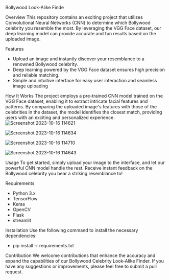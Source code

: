 Bollywood Look-Alike Finde

Overview
This repository contains an exciting project that utilizes Convolutional Neural Networks (CNN) to determine which Bollywood celebrity you resemble the most. By leveraging the VGG Face dataset, our deep learning model can provide accurate and fun results based on the uploaded image.

Features
* Upload an image and instantly discover your resemblance to a renowned Bollywood celebrity.
* Deep learning powered by the VGG Face dataset ensures high precision and reliable matching.
* Simple and intuitive interface for easy user interaction and seamless image uploading

How It Works
The project employs a pre-trained CNN model trained on the VGG Face dataset, enabling it to extract intricate facial features and patterns. By comparing the uploaded image's features with those of the celebrities in the dataset, the model identifies the closest match, providing users with an exciting and personalized experience.
![Screenshot 2023-10-16 114621](https://github.com/santoshraiii/bollywood-look-alike-finder/assets/128511075/22e50723-f2b8-4fbb-a65f-c74f6ef22429)

![Screenshot 2023-10-16 114634](https://github.com/santoshraiii/bollywood-look-alike-finder/assets/128511075/3cbda797-6133-4f23-bb51-04c97009dfa3)

![Screenshot 2023-10-16 114710](https://github.com/santoshraiii/bollywood-look-alike-finder/assets/128511075/0d3f8ebf-6f0c-4db7-bf41-314f1baefddd)

![Screenshot 2023-10-16 114643](https://github.com/santoshraiii/bollywood-look-alike-finder/assets/128511075/0e5a48fb-aba8-4eb8-b173-899b72df039d)

Usage
To get started, simply upload your image to the interface, and let our powerful CNN model handle the rest. Receive instant feedback on the Bollywood celebrity you bear a striking resemblance to!

Requirements
* Python 3.x
* TensorFlow
* Keras
* OpenCV
* Flask
* streamlit

Installation
Use the following command to install the necessary dependencies:
* pip install -r requirements.txt

Contribution
We welcome contributions that enhance the accuracy and expand the capabilities of our Bollywood Celebrity Look-Alike Finder. If you have any suggestions or improvements, please feel free to submit a pull request.
